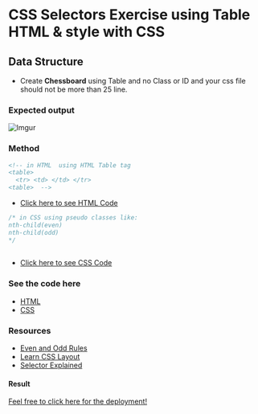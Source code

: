 # CSS Selectors Exercise using Table HTML & style with CSS


## Data Structure
* Create **Chessboard** using Table and no Class or ID and your css file should not be more than 25 line.

### Expected output
![Imgur](https://i.imgur.com/3Yfv2sU.png)


### Method
```html
<!-- in HTML  using HTML Table tag 
<table>
  <tr> <td> </td> </tr>
<table>  -->   

```
- [Click here to see HTML Code](index.html)




 ```css
 /* in CSS using pseudo classes like:
 nth-child(even)
nth-child(odd)
 */
                                       
```

- [Click here to see CSS Code](css/style.css)

### See the code here
* [HTML](https://github.com/AshrafTajuddin/CSS-Selector-Exercise-Chessboard/blob/master/index.html)
* [CSS](https://github.com/AshrafTajuddin/CSS-Selector-Exercise-Chessboard/blob/master/css/style.css)

### Resources
* [Even and Odd Rules](https://www.w3.org/Style/Examples/007/evenodd.en.html)
* [Learn CSS Layout](http://learnlayout.com/toc.html)
* [Selector Explained](https://hugogiraudel.github.io/selectors-explained/)

#### Result

[Feel free to click here for the deployment!](https://ashraftajuddin.github.io/CSS-Selector-Exercise-Chessboard/)
